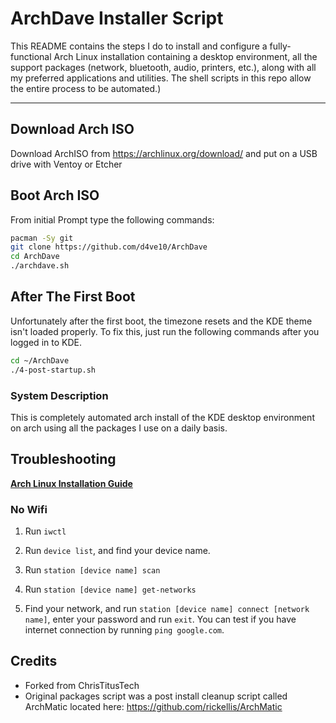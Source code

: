 # ArchDave Installer Script

This README contains the steps I do to install and configure a fully-functional Arch Linux installation containing a desktop environment, all the support packages (network, bluetooth, audio, printers, etc.), along with all my preferred applications and utilities. The shell scripts in this repo allow the entire process to be automated.)

---
## Download Arch ISO

Download ArchISO from <https://archlinux.org/download/> and put on a USB drive with Ventoy or Etcher

## Boot Arch ISO

From initial Prompt type the following commands:

```bash
pacman -Sy git
git clone https://github.com/d4ve10/ArchDave
cd ArchDave
./archdave.sh
```

## After The First Boot

Unfortunately after the first boot, the timezone resets and the KDE theme isn't loaded properly.
To fix this, just run the following commands after you logged in to KDE.

```bash
cd ~/ArchDave
./4-post-startup.sh
```

### System Description
This is completely automated arch install of the KDE desktop environment on arch using all the packages I use on a daily basis. 

## Troubleshooting

__[Arch Linux Installation Guide](https://github.com/rickellis/Arch-Linux-Install-Guide)__

### No Wifi

1. Run `iwctl`

2. Run `device list`, and find your device name.

3. Run `station [device name] scan`

4. Run `station [device name] get-networks`

5. Find your network, and run `station [device name] connect [network name]`, enter your password and run `exit`. You can test if you have internet connection by running `ping google.com`. 

## Credits
- Forked from ChrisTitusTech
- Original packages script was a post install cleanup script called ArchMatic located here: https://github.com/rickellis/ArchMatic
